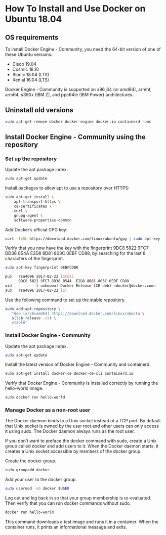 # How To Install and Use Docker on Ubuntu 18.04

## OS requirements

To install Docker Engine - Community, you need the 64-bit version of one of these Ubuntu versions:

- Disco 19.04
- Cosmic 18.10
- Bionic 18.04 (LTS)
- Xenial 16.04 (LTS)

Docker Engine - Community is supported on x86_64 (or amd64), armhf, arm64, s390x (IBM Z), and ppc64le (IBM Power) architectures.

## Uninstall old versions

```bash
sudo apt-get remove docker docker-engine docker.io containerd runc
```

## Install Docker Engine - Community using the repository

### Set up the repository

Update the apt package index:

```bash
sudo apt-get update
```

Install packages to allow apt to use a repository over HTTPS:

```bash
sudo apt-get install \
    apt-transport-https \
    ca-certificates \
    curl \
    gnupg-agent \
    software-properties-common
```

Add Docker’s official GPG key:

```bash
curl -fsSL https://download.docker.com/linux/ubuntu/gpg | sudo apt-key add -
```

Verify that you now have the key with the fingerprint 9DC8 5822 9FC7 DD38 854A E2D8 8D81 803C 0EBF CD88, by searching for the last 8 characters of the fingerprint.

```bash
sudo apt-key fingerprint 0EBFCD88

pub   rsa4096 2017-02-22 [SCEA]
      9DC8 5822 9FC7 DD38 854A  E2D8 8D81 803C 0EBF CD88
uid           [ unknown] Docker Release (CE deb) <docker@docker.com>
sub   rsa4096 2017-02-22 [S]
```

Use the following command to set up the stable repository.

```bash
sudo add-apt-repository \
   "deb [arch=amd64] https://download.docker.com/linux/ubuntu \
   $(lsb_release -cs) \
   stable"
```

### Install Docker Engine - Community

Update the apt package index.

```bash
sudo apt-get update
```

Install the latest version of Docker Engine - Community and containerd.

```bash
sudo apt-get install docker-ce docker-ce-cli containerd.io
```

Verify that Docker Engine - Community is installed correctly by running the hello-world image.

```bash
sudo docker run hello-world
```

### Manage Docker as a non-root user

The Docker daemon binds to a Unix socket instead of a TCP port. By default that Unix socket is owned by the user root and other users can only access it using sudo. The Docker daemon always runs as the root user.

If you don’t want to preface the docker command with sudo, create a Unix group called docker and add users to it. When the Docker daemon starts, it creates a Unix socket accessible by members of the docker group.

Create the docker group.

```bash
sudo groupadd docker
```

Add your user to the docker group.

```bash
sudo usermod -aG docker $USER
```

Log out and log back in so that your group membership is re-evaluated. Then verify that you can run docker commands without sudo.

```bash
docker run hello-world
```

This command downloads a test image and runs it in a container. When the container runs, it prints an informational message and exits.
